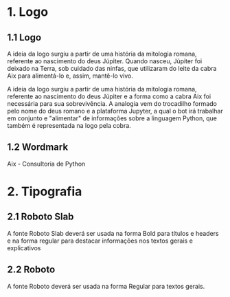 # 1. Logo
## 1.1 Logo
A ideia da logo surgiu a partir de uma história da mitologia romana, referente ao nascimento do deus Júpiter. Quando nasceu, Júpiter foi deixado na Terra, sob cuidado das ninfas, que utilizaram do leite da cabra Aix para alimentá-lo e, assim, mantê-lo vivo.


A ideia da logo surgiu a partir de uma história da mitologia romana, referente ao nascimento do deus Júpiter e a forma como a cabra Aix foi necessária para sua sobrevivência. A analogia vem do trocadilho formado pelo nome do deus romano e a plataforma Jupyter, a qual o bot irá trabalhar em conjunto e "alimentar" de informações sobre a linguagem Python, que também é representada na logo pela cobra.

## 1.2 Wordmark
Aix - Consultoria de Python

# 2. Tipografia
## 2.1 Roboto Slab
A fonte Roboto Slab deverá ser usada na forma Bold para títulos e headers e na forma regular para destacar informações nos textos gerais e explicativos

## 2.2 Roboto
A fonte Roboto deverá ser usada na forma Regular para textos gerais. 